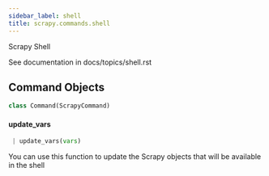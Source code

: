 ```yaml
---
sidebar_label: shell
title: scrapy.commands.shell
---
```


Scrapy Shell

See documentation in docs/topics/shell.rst

## Command Objects

```python
class Command(ScrapyCommand)
```

#### update\_vars

```python
 | update_vars(vars)
```

You can use this function to update the Scrapy objects that will be
available in the shell

